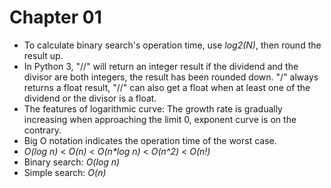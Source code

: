 # Chapter 01

- To calculate binary search's operation time, use *log2(N)*, then round the result up.
- In Python 3, "//" will return an integer result if the dividend and the divisor are both integers, the result has been rounded down. "/" always returns a float result, "//" can also get a float when at least one of the dividend or the divisor is a float.
- The features of logarithmic curve: The growth rate is gradually increasing when approaching the limit 0, exponent curve is on the contrary.
- Big O notation indicates the operation time of the worst case.
- *O(log n)* < *O(n)* < *O(n\*log n)* < *O(n^2)* < *O(n!)*
- Binary search: *O(log n)*
- Simple search: *O(n)*